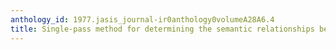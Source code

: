 ```yaml
---
anthology_id: 1977.jasis_journal-ir0anthology0volumeA28A6.4
title: Single-pass method for determining the semantic relationships between terms
---
```

